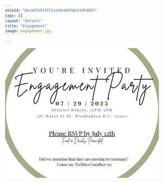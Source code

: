 ```yaml
---
noteId: "8ace031015f211eebc60198e229548b5"
tags: []
layout: "default"
title: "Engagement"
image: engagement.jpg

---
```

[![Engagement](engagement.jpg 'Engagement')](https://docs.google.com/forms/d/e/1FAIpQLSe6XaQN-J4MctsNwf2M9g8Fz_DDVZWsMbEq1x7ak3POD2X3fg/viewform?usp=sf_link)
